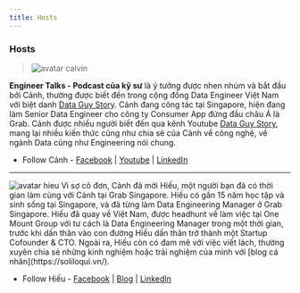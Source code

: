 ```yaml
---
title: Hosts
---
```


### Hosts
> <img style="border-radius: 30;" class="avatar" src="/assets/calvin.jpeg" alt="avatar calvin">

**Engineer Talks - Podcast của kỹ sư** là ý tưởng được nhen nhúm và bắt đầu bởi Cảnh, thường được biết đến trong cộng đồng Data Engineer Việt Nam với biệt danh [Data Guy Story](https://www.facebook.com/dataguystory/). Cảnh đang công tác tại Singapore, hiện đang làm Senior Data Engineer cho công ty Consumer App đứng đầu châu Á là Grab. Cảnh được nhiều người biết đến qua kênh Youtube [Data Guy Story](https://www.youtube.com/c/dataguystory), mang lại nhiều kiến thức cũng như chia sẻ của Cảnh về công nghệ, về ngành Data cũng như Engineering nói chung.

- Follow Cảnh - <i class="icon-facebook"> </i>[Facebook](https://www.facebook.com/dataguystory/) | <i class="icon-youtube"> </i>[Youtube](https://www.youtube.com/c/dataguystory) | <i class="icon-linkedin"> </i>[LinkedIn](https://www.linkedin.com/in/canhduytran/)

---

<img style="border-radius: 30;" class="avatar" src="/assets/hieu.jpeg" alt="avatar hieu">
Vì sợ cô đơn, Cảnh đã mời Hiếu, một người bạn đã có thời gian làm cùng với Cảnh tại Grab Singapore. Hiếu có gần 15 năm học tập và sinh sống tại Singapore, và đã từng làm Data Engineering Manager ở Grab Singapore. Hiếu đã quay về Việt Nam, được headhunt về làm việc tại One Mount Group với tư cách là Data Engineering Manager trong một thời gian, trước khi dấn thân vào con đường  Hiếu dấn thân trở thành một Startup Cofounder & CTO. Ngoài ra, Hiếu còn có đam mê với việc viết lách, thường xuyên chia sẻ những kinh nghiệm hoặc trải nghiệm của mình với [blog cá nhân](https://soliloqui.vn/).

- Follow Hiếu - <i class="icon-facebook"> </i>[Facebook](https://www.facebook.com/SoliloQuii) | <i class="icon-book"> </i>[Blog](https://soliloqui.vn/) | <i class="icon-linkedin"> </i>[LinkedIn](https://www.linkedin.com/in/nqhieu2001/)